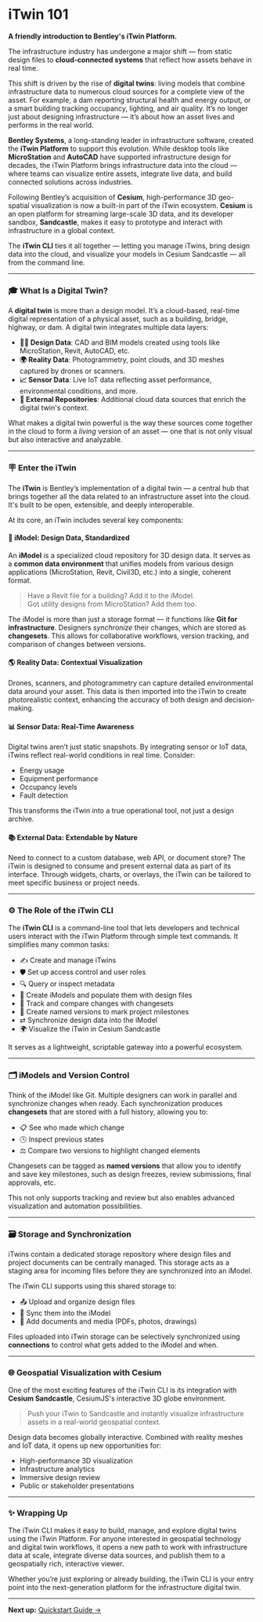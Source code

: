 # iTwin 101

**A friendly introduction to Bentley's iTwin Platform.**

The infrastructure industry has undergone a major shift — from static design files to **cloud-connected systems** that reflect how assets behave in real time.

This shift is driven by the rise of **digital twins**: living models that combine infrastructure data to numerous cloud sources for a complete view of the asset. For example, a dam reporting structural health and energy output, or a smart building tracking occupancy, lighting, and air quality. It’s no longer just about designing infrastructure — it’s about how an asset lives and performs in the real world.

**Bentley Systems**, a long-standing leader in infrastructure software, created the **iTwin Platform** to support this evolution. While desktop tools like **MicroStation** and **AutoCAD** have supported infrastructure design for decades, the iTwin Platform brings infrastructure data into the cloud — where teams can visualize entire assets, integrate live data, and build connected solutions across industries.

Following Bentley’s acquisition of **Cesium**, high-performance 3D geo-spatial visualization is now a built-in part of the iTwin ecosystem. **Cesium** is an open platform for streaming large-scale 3D data, and its developer sandbox, **Sandcastle**, makes it easy to prototype and interact with infrastructure in a global context.

The **iTwin CLI** ties it all together — letting you manage iTwins, bring design data into the cloud, and visualize your models in Cesium Sandcastle — all from the command line.

---

### 🎓 What Is a Digital Twin?

A **digital twin** is more than a design model. It’s a cloud-based, real-time digital representation of a physical asset, such as a building, bridge, highway, or dam. A digital twin integrates multiple data layers:

- **👩‍🔧 Design Data**: CAD and BIM models created using tools like MicroStation, Revit, AutoCAD, etc.
- **🌍 Reality Data**: Photogrammetry, point clouds, and 3D meshes captured by drones or scanners.
- **📈 Sensor Data**: Live IoT data reflecting asset performance, environmental conditions, and more.
- **📂 External Repositories**: Additional cloud data sources that enrich the digital twin's context.

What makes a digital twin powerful is the way these sources come together in the cloud to form a *living* version of an asset — one that is not only visual but also interactive and analyzable.

---

### 🪧 Enter the iTwin

The **iTwin** is Bentley’s implementation of a digital twin — a central hub that brings together all the data related to an infrastructure asset into the cloud. It's built to be open, extensible, and deeply interoperable.

At its core, an iTwin includes several key components:

#### 🧱 iModel: Design Data, Standardized

An **iModel** is a specialized cloud repository for 3D design data. It serves as a **common data environment** that unifies models from various design applications (MicroStation, Revit, Civil3D, etc.) into a single, coherent format.

> Have a Revit file for a building? Add it to the iModel.  
> Got utility designs from MicroStation? Add them too.

The iModel is more than just a storage format — it functions like **Git for infrastructure**. Designers *synchronize* their changes, which are stored as **changesets**. This allows for collaborative workflows, version tracking, and comparison of changes between versions.

#### 🌎 Reality Data: Contextual Visualization

Drones, scanners, and photogrammetry can capture detailed environmental data around your asset. This data is then imported into the iTwin to create photorealistic context, enhancing the accuracy of both design and decision-making.

#### 📊 Sensor Data: Real-Time Awareness

Digital twins aren’t just static snapshots. By integrating sensor or IoT data, iTwins reflect real-world conditions in real time. Consider:

- Energy usage
- Equipment performance
- Occupancy levels
- Fault detection

This transforms the iTwin into a true operational tool, not just a design archive.

#### 📚 External Data: Extendable by Nature

Need to connect to a custom database, web API, or document store? The iTwin is designed to consume and present external data as part of its interface. Through widgets, charts, or overlays, the iTwin can be tailored to meet specific business or project needs.

---

### ⚙️ The Role of the iTwin CLI

The **iTwin CLI** is a command-line tool that lets developers and technical users interact with the iTwin Platform through simple text commands. It simplifies many common tasks:

- ✍️ Create and manage iTwins
- 🛡️ Set up access control and user roles
- 🔍 Query or inspect metadata
- 📂 Create iModels and populate them with design files
- 📰 Track and compare changes with changesets
- 🔢 Create named versions to mark project milestones
- ⇄ Synchronize design data into the iModel
- 🌍 Visualize the iTwin in Cesium Sandcastle

It serves as a lightweight, scriptable gateway into a powerful ecosystem.

---

### 🗂️ iModels and Version Control

Think of the iModel like Git. Multiple designers can work in parallel and synchronize changes when ready. Each synchronization produces **changesets** that are stored with a full history, allowing you to:

- 📋 See who made which change
- 🕓 Inspect previous states
- ⚖️ Compare two versions to highlight changed elements

Changesets can be tagged as **named versions** that allow you to identify and save key milestones, such as design freezes, review submissions, final approvals, etc.

This not only supports tracking and review but also enables advanced visualization and automation possibilities.

---

### 🗃️ Storage and Synchronization

iTwins contain a dedicated storage repository where design files and project documents can be centrally managed. This storage acts as a staging area for incoming files before they are synchronized into an iModel.

The iTwin CLI supports using this shared storage to:

- 📤 Upload and organize design files
- 🔄 Sync them into the iModel
- 📎 Add documents and media (PDFs, photos, drawings)

Files uploaded into iTwin storage can be selectively synchronized using **connections** to control what gets added to the iModel and when.

---

### 🌐 Geospatial Visualization with Cesium

One of the most exciting features of the iTwin CLI is its integration with **Cesium Sandcastle**, CesiumJS's interactive 3D globe environment.

> Push your iTwin to Sandcastle and instantly visualize infrastructure assets in a real-world geospatial context.

Design data becomes globally interactive. Combined with reality meshes and IoT data, it opens up new opportunities for:

- High-performance 3D visualization
- Infrastructure analytics
- Immersive design review
- Public or stakeholder presentations

---

### ✨ Wrapping Up

The iTwin CLI makes it easy to build, manage, and explore digital twins using the iTwin Platform. For anyone interested in geospatial technology and digital twin workflows, it opens a new path to work with infrastructure data at scale, integrate diverse data sources, and publish them to a geospatially rich, interactive viewer.

Whether you’re just exploring or already building, the iTwin CLI is your entry point into the next-generation platform for the infrastructure digital twin.

---

**Next up:** [Quickstart Guide →](/docs/quickstart.md)